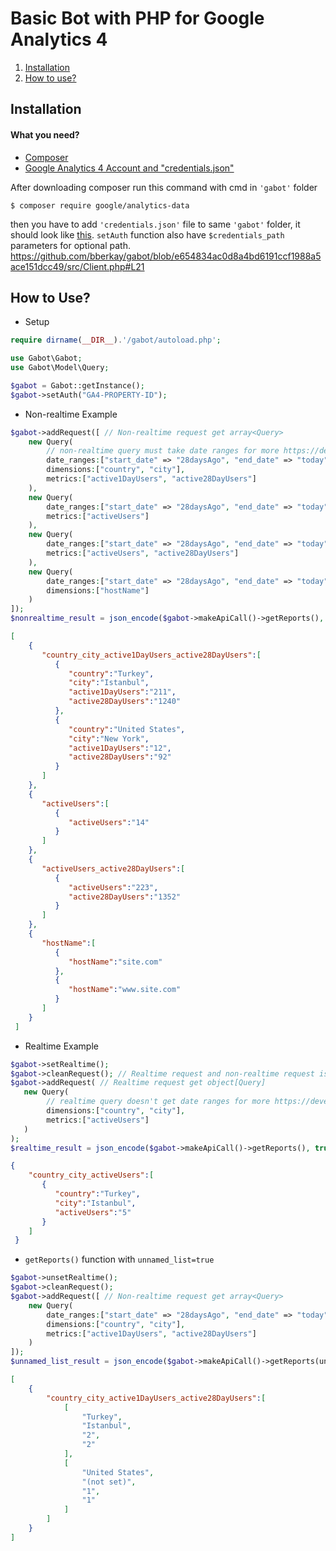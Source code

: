 # Basic Bot with PHP for Google Analytics 4
1. [Installation](https://github.com/bberkay/gabot-alpha#installation)
2. [How to use?](https://github.com/bberkay/gabot-alpha#how-to-use)
## Installation
#### What you need?
* [Composer](https://getcomposer.org/Composer-Setup.exe)
* [Google Analytics 4 Account and "credentials.json"](https://developers.google.com/analytics/devguides/reporting/data/v1/quickstart-client-libraries#step_1_enable_the_api)

After downloading composer run this command with cmd in `'gabot'` folder
```
$ composer require google/analytics-data
```
then you have to add `'credentials.json'` file to same `'gabot'` folder, it should look like [this](https://drive.google.com/file/d/1NkY0svMSIVNp2HvixyJbHd-tZjiCr0XV/view?usp=sharing). `setAuth` function also have `$credentials_path` parameters for optional path. https://github.com/bberkay/gabot/blob/e654834ac0d8a4bd6191ccf1988a5ace151dcc49/src/Client.php#L21
## How to Use?
* Setup
```php
require dirname(__DIR__).'/gabot/autoload.php';

use Gabot\Gabot;
use Gabot\Model\Query;

$gabot = Gabot::getInstance();
$gabot->setAuth("GA4-PROPERTY-ID");
```
* Non-realtime Example
```php
$gabot->addRequest([ // Non-realtime request get array<Query>
    new Query(
        // non-realtime query must take date ranges for more https://developers.google.com/analytics/devguides/reporting/data/v1/api-schema
        date_ranges:["start_date" => "28daysAgo", "end_date" => "today"],
        dimensions:["country", "city"], 
        metrics:["active1DayUsers", "active28DayUsers"]
    ),
    new Query(
        date_ranges:["start_date" => "28daysAgo", "end_date" => "today"],
        metrics:["activeUsers"]
    ),
    new Query(
        date_ranges:["start_date" => "28daysAgo", "end_date" => "today"],
        metrics:["activeUsers", "active28DayUsers"]
    ),
    new Query(
        date_ranges:["start_date" => "28daysAgo", "end_date" => "today"],
        dimensions:["hostName"]
    )
]);
$nonrealtime_result = json_encode($gabot->makeApiCall()->getReports(), true);
```
```json
[
    {
       "country_city_active1DayUsers_active28DayUsers":[
          {
             "country":"Turkey",
             "city":"Istanbul",
             "active1DayUsers":"211",
             "active28DayUsers":"1240"
          },
          {
             "country":"United States",
             "city":"New York",
             "active1DayUsers":"12",
             "active28DayUsers":"92"
          }
       ]
    },
    {
       "activeUsers":[
          {
             "activeUsers":"14"
          }
       ]
    },
    {
       "activeUsers_active28DayUsers":[
          {
             "activeUsers":"223",
             "active28DayUsers":"1352"
          }
       ]
    },
    {
       "hostName":[
          {
             "hostName":"site.com"
          },
          {
             "hostName":"www.site.com"
          }
       ]
    }
 ]
```
* Realtime Example
```php
$gabot->setRealtime(); 
$gabot->cleanRequest(); // Realtime request and non-realtime request is different from each other so you must clean before set requests
$gabot->addRequest( // Realtime request get object[Query]
   new Query(
        // realtime query doesn't get date ranges for more https://developers.google.com/analytics/devguides/reporting/data/v1/realtime-api-schema
        dimensions:["country", "city"], 
        metrics:["activeUsers"]
   )
);
$realtime_result = json_encode($gabot->makeApiCall()->getReports(), true);
```
```json
{
    "country_city_activeUsers":[
       {
          "country":"Turkey",
          "city":"Istanbul",
          "activeUsers":"5"
       }
    ]
 }
```
* `getReports()` function with `unnamed_list=true`
```php
$gabot->unsetRealtime(); 
$gabot->cleanRequest();
$gabot->addRequest([ // Non-realtime request get array<Query>
    new Query(
        date_ranges:["start_date" => "28daysAgo", "end_date" => "today"],
        dimensions:["country", "city"], 
        metrics:["active1DayUsers", "active28DayUsers"]
    )
]);
$unnamed_list_result = json_encode($gabot->makeApiCall()->getReports(unnamed_list:true), true);
```
```json
[
    {
        "country_city_active1DayUsers_active28DayUsers":[
            [
                "Turkey",
                "Istanbul",
                "2",
                "2"
            ],
            [
                "United States",
                "(not set)",
                "1",
                "1"
            ]
        ]
    }
]
```



